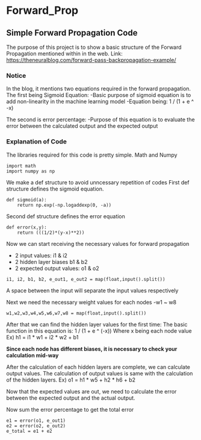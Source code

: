 ﻿# Forward_Prop

## Simple Forward Propagation Code

The purpose of this project is to show a basic structure of the Forward Propagation mentioned within in the web. Link: https://theneuralblog.com/forward-pass-backpropagation-example/

### Notice

In the blog, it mentions two equations required in the forward propagation.
The first being Sigmoid Equation:
-Basic purpose of sigmoid equation is to add non-linearity in the machine learning model
-Equation being: 1 / (1 + e ^ -x)

The second is error percentage:
-Purpose of this equation is to evaluate the error between the calculated output and the expected output

### Explanation of Code

The libraries required for this code is pretty simple. Math and Numpy
```
import math
import numpy as np
```

We make a def structure to avoid unncessary repetition of codes
First def structure defines the sigmoid equation.
```
def sigmoid(a):
    return np.exp(-np.logaddexp(0, -a))
```
Second def structure defines the error equation
```
def error(x,y):
    return (((1/2)*(y-x)**2))
```

Now we can start receiving the necessary values for forward propagation
- 2 input values: i1 & i2
- 2 hidden layer biases b1 & b2
- 2 expected output values: o1 & o2
```
i1, i2, b1, b2, e_out1, e_out2 = map(float,input().split())
```
A space between the input will separate the input values respectively

Next we need the necessary weight values for each nodes
-w1 ~ w8
```
w1,w2,w3,w4,w5,w6,w7,w8 = map(float,input().split())
```

After that we can find the hidden layer values for the first time:
The basic function in this equation is: 
1 / (1 + e ^ (-x))
Where x being each node value
Ex) h1 = i1 * w1 + i2 * w2 + b1

**Since each node has different biases, it is necessary to check your calculation mid-way**

After the calculation of each hidden layers are complete, we can calculate output values. The calculation of output values is same with the calculation of the hidden layers.
Ex) o1 = h1 * w5 + h2 * h6 + b2

Now that the expected values are out, we need to calculate the error between the expected output and the actual output.

Now sum the error percentage to get the total error
```
e1 = error(o1, e_out1)
e2 = error(o2, e_out2)
e_total = e1 + e2
```
